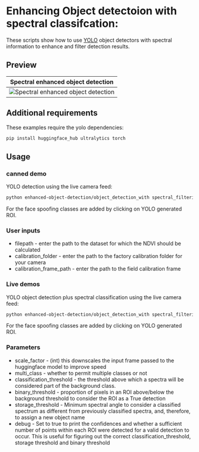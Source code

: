 # Enhancing Object detectoion with spectral classifcation:

These scripts show how to use [YOLO](https://github.com/ultralytics/ultralytics) object detectors with spectral information to enhance and filter detection results.

## Preview

Spectral enhanced object detection |
:------------: |
![Spectral enhanced object detection](./media/plastic-apple-id.gif)  |

## Additional requirements

These examples require the yolo dependencies:

```bash
pip install huggingface_hub ultralytics torch
```

## Usage

### canned demo

YOLO detection using the live camera feed:

```bash
python enhanced-object-detection/object_detection_with spectral_filtering_file.py
```

For the face spoofing classes are added by clicking on YOLO generated ROI.

### User inputs

- filepath - enter the path to the dataset for which the NDVI should be calculated
- calibration_folder - enter the path to the factory calibration folder for your camera
- calibration_frame_path - enter the path to the field calibration frame

### Live demos

YOLO object detection plus spectral classification using the live camera feed:

```bash
python enhanced-object-detection/object_detection_with spectral_filtering_live.py
```

For the face spoofing classes are added by clicking on YOLO generated ROI.

### Parameters

- scale_factor - (int) this downscales the input frame passed to the huggingface model to improve speed
- multi_class - whether to permit multiple classes or not
- classification_threshold - the threshold above which a spectra will be considered part of the background class.
- binary_threshold - proportion of pixels in an ROI above/below the background threshold to consider the ROI as a True detection
- storage_threshold - Minimum spectral angle to consider a classified spectrum as different from previously classified spectra, and, therefore, to assign a new object name
- debug - Set to true to print the confidences and whether a sufficient number of points within each ROI were detected for a valid detection to occur. This is useful for figuring out the correct classification_threshold, storage threshold and binary threshold

